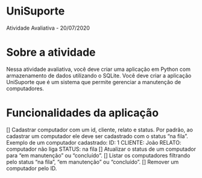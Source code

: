 # UniSuporte
Atividade Avaliativa - 20/07/2020


# Sobre a atividade
Nessa atividade avaliativa, você deve criar uma aplicação em
Python com armazenamento de dados utilizando o SQLite.
Você deve criar a aplicação UniSuporte que é um sistema que
permite gerenciar a manutenção de computadores.

# Funcionalidades da aplicação
[] Cadastrar computador com um id, cliente, relato e status. Por padrão, ao cadastrar um computador ele deve ser cadastrado com o status “na fila”.
  Exemplo de um computador cadastrado:
    ID: 1
    CLIENTE: João
    RELATO: computador não liga
    STATUS: na fila
[] Atualizar o status de um computador para “em manutenção” ou “concluído”.
[] Listar os computadores filtrando pelo status “na fila”, “em manutenção” ou “concluído”.
[] Remover um computador pelo ID.
